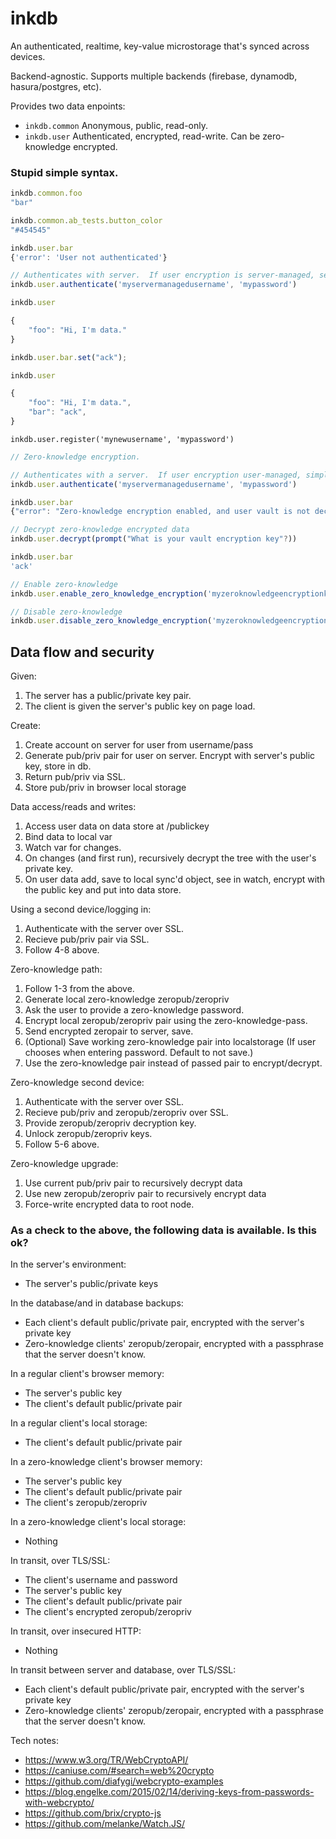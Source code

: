 # inkdb

An authenticated, realtime, key-value microstorage that's synced across devices.

Backend-agnostic.  Supports multiple backends (firebase, dynamodb, hasura/postgres, etc).

Provides two data enpoints:
- `inkdb.common` Anonymous, public, read-only.
- `inkdb.user` Authenticated, encrypted, read-write.  Can be zero-knowledge encrypted.


### Stupid simple syntax.

```js
inkdb.common.foo
"bar"

inkdb.common.ab_tests.button_color
"#454545"
```

```js
inkdb.user.bar
{'error': 'User not authenticated'}

// Authenticates with server.  If user encryption is server-managed, securely fetches user's encryption key, and decrypts.
inkdb.user.authenticate('myservermanagedusername', 'mypassword')

inkdb.user

{
    "foo": "Hi, I'm data."
}

inkdb.user.bar.set("ack");

inkdb.user

{
    "foo": "Hi, I'm data.",
    "bar": "ack",
}
```


`inkdb.user.register('mynewusername', 'mypassword')`


```js 
// Zero-knowledge encryption.

// Authenticates with a server.  If user encryption user-managed, simply fetches the encrypted data.
inkdb.user.authenticate('myservermanagedusername', 'mypassword')

inkdb.user.bar
{"error": "Zero-knowledge encryption enabled, and user vault is not decrypted."}

// Decrypt zero-knowledge encrypted data
inkdb.user.decrypt(prompt("What is your vault encryption key"?))

inkdb.user.bar
'ack'

// Enable zero-knowledge
inkdb.user.enable_zero_knowledge_encryption('myzeroknowledgeencryptionkey')

// Disable zero-knowledge
inkdb.user.disable_zero_knowledge_encryption('myzeroknowledgeencryptionkey')
```




## Data flow and security

Given:
1. The server has a public/private key pair.
2. The client is given the server's public key on page load.

Create:
1. Create account on server for user from username/pass
2. Generate pub/priv pair for user on server.  Encrypt with server's public key, store in db.
3. Return pub/priv via SSL.
4. Store pub/priv in browser local storage

Data access/reads and writes:
1. Access user data on data store at /publickey
2. Bind data to local var
3. Watch var for changes.
4. On changes (and first run), recursively decrypt the tree with the user's private key.
5. On user data add, save to local sync'd object, see in watch, encrypt with the public key and put into data store.


Using a second device/logging in:
1. Authenticate with the server over SSL.
2. Recieve pub/priv pair via SSL.
3. Follow 4-8 above.

Zero-knowledge path:
1. Follow 1-3 from the above.
2. Generate local zero-knowledge zeropub/zeropriv
3. Ask the user to provide a zero-knowledge password.
4. Encrypt local zeropub/zeropriv pair using the zero-knowledge-pass.
5. Send encrypted zeropair to server, save.
6. (Optional) Save working zero-knowledge pair into localstorage (If user chooses when entering password. Default to not save.)
7. Use the zero-knowledge pair instead of passed pair to encrypt/decrypt.


Zero-knowledge second device:
1. Authenticate with the server over SSL.
2. Recieve pub/priv and zeropub/zeropriv over SSL.
3. Provide zeropub/zeropriv decryption key.
4. Unlock zeropub/zeropriv keys.
5. Follow 5-6 above.

Zero-knowledge upgrade:
1. Use current pub/priv pair to recursively decrypt data
2. Use new zeropub/zeropriv pair to recursively encrypt data
3. Force-write encrypted data to root node.


### As a check to the above, the following data is available.  Is this ok?

In the server's environment:
- The server's public/private keys

In the database/and in database backups:
- Each client's default public/private pair, encrypted with the server's private key
- Zero-knowledge clients' zeropub/zeropair, encrypted with a passphrase that the server doesn't know.

In a regular client's browser memory:
- The server's public key
- The client's default public/private pair

In a regular client's local storage:
- The client's default public/private pair

In a zero-knowledge client's browser memory:
- The server's public key
- The client's default public/private pair
- The client's zeropub/zeropriv

In a zero-knowledge client's local storage:
- Nothing

In transit, over TLS/SSL:
- The client's username and password
- The server's public key
- The client's default public/private pair
- The client's encrypted zeropub/zeropriv

In transit, over insecured HTTP:
- Nothing

In transit between server and database, over TLS/SSL:
- Each client's default public/private pair, encrypted with the server's private key
- Zero-knowledge clients' zeropub/zeropair, encrypted with a passphrase that the server doesn't know.



Tech notes:
- https://www.w3.org/TR/WebCryptoAPI/
- https://caniuse.com/#search=web%20crypto
- https://github.com/diafygi/webcrypto-examples
- https://blog.engelke.com/2015/02/14/deriving-keys-from-passwords-with-webcrypto/
- https://github.com/brix/crypto-js
- https://github.com/melanke/Watch.JS/
